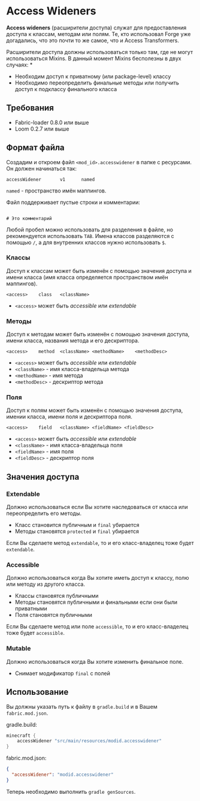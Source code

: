 # Access Wideners

**Access wideners** (расширители доступа) служат для предоставления доступа к классам, методам или полям. Те, кто использовал Forge уже догадались, что это почти то же самое, что и Access Transformers.

Расширители доступа должны использоваться только там, где не могут использоваться Mixins. В данный момент Mixins бесполезны в двух случаях:
* 
* Необходим доступ к приватному (или package-level) классу
* Необходимо переопределить финальные методы или получить доступ к подклассу финального класса

## Требования

* Fabric-loader 0.8.0 или выше
* Loom 0.2.7 или выше

## Формат файла

Создадим и откроем файл `<mod_id>.accesswidener` в папке с ресурсами.
Он должен начинаться так:

```
accessWidener		v1		named
```

`named` - пространство имён маппингов.

Файл поддерживает пустые строки и комментарии:

```

# Это комментарий
```

Любой пробел можно использовать для разделения в файле, но рекомендуется использовать `TAB`. Имена классов разделяются с помощью `/`, а для внутренних классов нужно использовать `$`.

### Классы

Доступ к классам может быть изменён с помощью значения доступа и имени класса (имя класса определяется пространством имён маппингов).

```
<access>	class	<className>
```

* `<access>` может быть _accessible_ или _extendable_

### Методы

Доступ к методам может быть изменён с помощью значения доступа, имени класса, названия метода и его дескриптора.

```
<access>	method	<className>	<methodName>	<methodDesc>
```

* `<access>` может быть _accessible_ или _extendable_
* `<className>` - имя класса-владельца метода
* `<methodName>` - имя метода
* `<methodDesc>` - дескриптор метода

### Поля

Доступ к полям может быть изменён с помощью значения  доступа, имении класса, имени поля и дескриптора поля.

```
<access>	field	<className>	<fieldName>	<fieldDesc>
```

* `<access>` может быть _accessible_ или _extendable_
* `<className>` - имя класса-владельца поля
* `<fieldName>` - имя поля
* `<fieldDesc>` - дескриптор поля

## Значения доступа

### Extendable

Должно использоваться если Вы хотите наследоваться от класса или переопределить его методы.

* Класс становится публичным и `final` убирается
* Методы становятся `protected` и `final` убирается

Если Вы сделаете метод `extendable`, то и его класс-владелец тоже будет `extendable`.

### Accessible

Должно использоваться когда Вы хотите иметь доступ к классу, полю или методу из другого класса.

* Классы становятся публичными
* Методы становятся публичными и финальными если они были приватными
* Поля становятся публичными

Если Вы сделаете метод или поле `accessible`, то и его класс-владелец тоже будет `accessible`.

### Mutable

Должно использоваться когда Вы хотите изменить финальное поле.

* Снимает модификатор `final` с полей

## Использование

Вы должны указать путь к файлу в `gradle.build` и в Вашем `fabric.mod.json`.

gradle.build:

```groovy
minecraft {
	accessWidener "src/main/resources/modid.accesswidener"
}
```

fabric.mod.json:

```json
{
  "accessWidener": "modid.accesswidener"
}
```

Теперь необходимо выполнить `gradle genSources`.